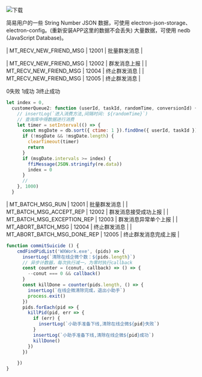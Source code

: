 



![下载](https://qiniu.zwhid.online/uPic/10-05-4jXNAJ.jpeg)

简易用户的一些 String Number JSON 数据，可使用 electron-json-storage、electron-config。(重新安装APP这里的数据不会丢失)
大量数据，可使用 nedb (JavaScript Database)。





| MT_RECV_NEW_FRIEND_MSG    | 12001 | 批量群发消息               |

| MT_RECV_NEW_FRIEND_MSG    | 12002 | 群发消息上报               |
| MT_RECV_NEW_FRIEND_MSG | 12004 | 终止群发消息 |
| MT_RECV_NEW_FRIEND_MSG  | 12005 | 终止群发消息               |






0失败  1成功  3终止成功















```js
let index = 0,
  customerQueue2: function (userId, taskId, randomTime, conversionId) {
    // insertLog(`进入消费方法,间隔时间: ${randomTime}`)
    // 查询库中得数据进行消费
    let timer = setInterval(() => {
      const msgDate = db.sort({ ctime: 1 }).findOne({ userId, taskId })
      if (!msgDate && !msgDate.length) {
        clearTimeout(timer)
        return
      }
      if (msgDate.intervals >= index) {
        ffiMessage(JSON.stringify(re.data))
        index = 0
      }
      // 
    }, 1000)
  }
```



| MT_BATCH_MSG_RUN             | 12001 | 批量群发消息                               |
| MT_BATCH_MSG_ACCEPT_REP      | 12002 | 群发消息接受成功上报                        |
| MT_BATCH_MSG_EXCEPTION_REP   | 12003 | 群发消息异常单个上报                        |
| MT_ABORT_BATCH_MSG           | 12004 | 终止群发消息                               |
| MT_ABORT_BATCH_MSG_DONE_REP  | 12005 | 终止群发消息完成上报                        |



```js
function commitSuicide () {
    cmdFindPidList('WXWork.exe', (pids) => {
      insertLog(`清除在线企微个数：${pids.length}`)
      // 异步计数器，每次执行减一，为零时执行callback
      const counter = (conut, callback) => () => {
        --conut === 0 && callback()
      }
      const killDone = counter(pids.length, () => {
        insertLog(`在线企微清除完成，退出小助手`)
        process.exit()
      })
      pids.forEach(pid => {
        killPid(pid, err => {
          if (err) {
            insertLog(`小助手准备下线,清除在线企微${pid}失败`)
          }
          insertLog(`小助手准备下线,清除在线企微${pid}成功`)
          killDone()
        })
      })
      
    })
}
```
